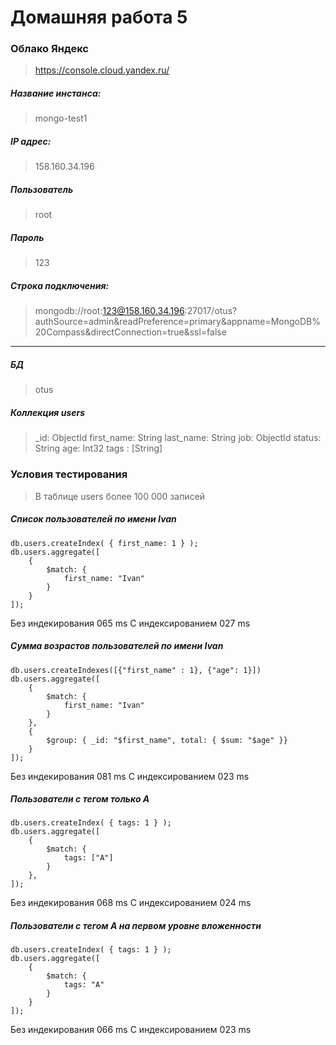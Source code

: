 # Домашняя работа 5

### Облако Яндекс

> https://console.cloud.yandex.ru/

##### Название инстанса:

> mongo-test1

##### IP адрес:

> 158.160.34.196

##### Пользователь

> root

##### Пароль

> 123

##### Строка подключения:

> mongodb://root:123@158.160.34.196:27017/otus?authSource=admin&readPreference=primary&appname=MongoDB%20Compass&directConnection=true&ssl=false

---

##### БД

> otus

##### Коллекция users

> \_id: ObjectId
> first_name: String
> last_name: String
> job: ObjectId
> status: String
> age: Int32
> tags : [String]

### Условия тестирования

> В таблице users более 100 000 записей

##### Список пользователей по имени Ivan

```mongodb
db.users.createIndex( { first_name: 1 } );
db.users.aggregate([
    {
        $match: {
            first_name: "Ivan"
        }
    }
]);
```

Без индекирования 065 ms
С индексированием 027 ms

##### Сумма возрастов пользователей по имени Ivan

```mongodb
db.users.createIndexes([{"first_name" : 1}, {"age": 1}])
db.users.aggregate([
    {
        $match: {
            first_name: "Ivan"
        }
    },
    {
        $group: { _id: "$first_name", total: { $sum: "$age" }}
    }
]);
```

Без индекирования 081 ms
С индексированием 023 ms

##### Пользователи с тегом только A

```mongodb
db.users.createIndex( { tags: 1 } );
db.users.aggregate([
    {
        $match: {
            tags: ["A"]
        }
    },
]);
```

Без индекирования 068 ms
С индексированием 024 ms

##### Пользователи с тегом A на первом уровне вложенности

```mongodb
db.users.createIndex( { tags: 1 } );
db.users.aggregate([
    {
        $match: {
            tags: "A"
        }
    }
]);
```

Без индекирования 066 ms
С индексированием 023 ms
